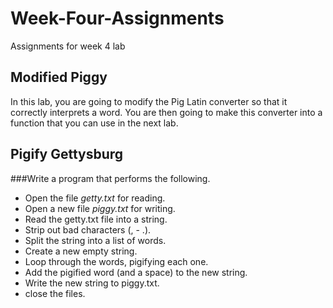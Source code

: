 # Week-Four-Assignments
Assignments for week 4 lab

## Modified Piggy  

In this lab, you are going to modify the Pig Latin converter so that it correctly interprets a word. You are then going to make this converter into a function that you can use in the next lab.

## Pigify Gettysburg

###Write a program that performs the following.  
* Open the file *getty.txt* for reading.  
* Open a new file *piggy.txt* for writing.  
* Read the getty.txt file into a string.  
* Strip out bad characters (, - .).  
* Split the string into a list of words.  
* Create a new empty string.  
* Loop through the words, pigifying each one.  
* Add the pigified word (and a space) to the new string.  
* Write the new string to piggy.txt.  
* close the files.  

